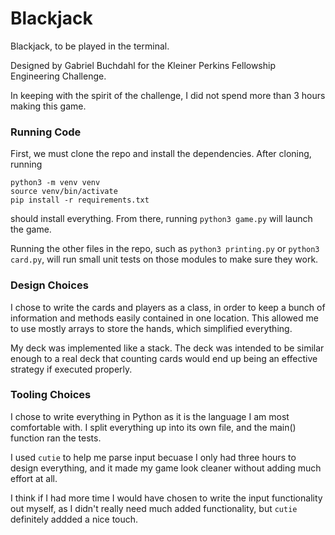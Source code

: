 # Blackjack

Blackjack, to be played in the terminal. 

Designed by Gabriel Buchdahl for the Kleiner Perkins Fellowship Engineering Challenge.

In keeping with the spirit of the challenge, I did not spend more than 3 hours making this game.

### Running Code
First, we must clone the repo and install the dependencies.
After cloning, running
```
python3 -m venv venv
source venv/bin/activate
pip install -r requirements.txt
```
should install everything. From there, running `python3 game.py` will launch the game.

Running the other files in the repo, such as `python3 printing.py` or `python3 card.py`, will run small unit tests on those modules to make sure they work.

### Design Choices
I chose to write the cards and players as a class, in order to keep a bunch of information and methods easily contained in one location. This allowed me to use mostly arrays to store the hands, which simplified everything. 

My deck was implemented like a stack. The deck was intended to be similar enough to a real deck that counting cards would end up being an effective strategy if executed properly.

### Tooling Choices
I chose to write everything in Python as it is the language I am most comfortable with. I split everything up into its own file, and the main() function ran the tests.

I used `cutie` to help me parse input becuase I only had three hours to design everything, and it made my game look cleaner without adding much effort at all. 

I think if I had more time I would have chosen to write the input functionality out myself, as I didn't really need much added functionality, but `cutie` definitely addded a nice touch.
